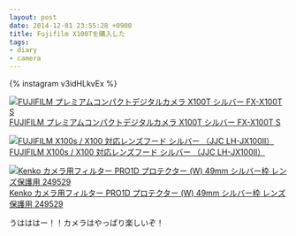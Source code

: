 ```yaml
---
layout: post
date: 2014-12-01 23:55:28 +0900
title: Fujifilm X100Tを購入した
tags: 
- diary
- camera
---
```

{% instagram v3idHLkvEx %}

[![FUJIFILM プレミアムコンパクトデジタルカメラ X100T シルバー FX-X100T S](http://ecx.images-amazon.com/images/I/51PqPHa0ULL.jpg)  
FUJIFILM プレミアムコンパクトデジタルカメラ X100T シルバー FX-X100T S](http://www.amazon.co.jp/exec/obidos/ASIN/B00NGFLOI8/hifumiass-22/ref=nosim/)

[![FUJIFILM X100s / X100 対応レンズフード シルバー （JJC LH-JX100II）](http://ecx.images-amazon.com/images/I/51qwirUoKXL.jpg)  
FUJIFILM X100s / X100 対応レンズフード シルバー （JJC LH-JX100II）](http://www.amazon.co.jp/exec/obidos/ASIN/B00J95J44U/hifumiass-22/ref=nosim/)

[![Kenko カメラ用フィルター PRO1D プロテクター (W) 49mm シルバー枠 レンズ保護用 249529](http://ecx.images-amazon.com/images/I/41zRdwyThYL.jpg)  
Kenko カメラ用フィルター PRO1D プロテクター (W) 49mm シルバー枠 レンズ保護用 249529](http://www.amazon.co.jp/exec/obidos/ASIN/B005E65C12/hifumiass-22/ref=nosim/)

うはははー！！カメラはやっぱり楽しいぞ！
